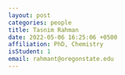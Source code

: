 ```yaml
---
layout: post
categories: people
title: Tasnim Rahman
date: 2022-05-06 16:25:06 +0500
affiliation: PhD, Chemistry 
isStudent: 1
email: rahmant@oregonstate.edu
---
```

